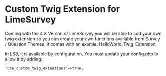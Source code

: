 # Custom Twig Extension for LimeSurvey

Coming with the 4.X Verson of LimeSurvey you will be able to add your own twig extension so you can create your own functions available from Survey / Question Themes.
It comes with an exemle: HelloWorld_Twig_Extension.

In LS3, it is available by configuration. You must update your config.php to allow it by adding:
```
'use_custom_twig_extensions'=>true,
```
